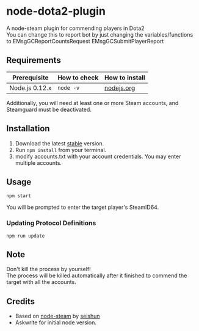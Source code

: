 # node-dota2-plugin

A node-steam plugin for commending players in Dota2<br>
You can change this to report bot by just changing the variables/functions to
EMsgGCReportCountsRequest
EMsgGCSubmitPlayerReport


## Requirements

| Prerequisite    | How to check | How to install
| --------------- | ------------ | ------------- |
| Node.js 0.12.x  | `node -v`    | [nodejs.org](http://nodejs.org/) |

Additionally, you will need at least one or more Steam accounts, and Steamguard must be deactivated.

## Installation

1. Download the latest [stable](https://github.com/Wizzardy/dota2/) version.
2. Run `npm install` from your terminal.
3.  modify accounts.txt with your account credentials. You may enter multiple accounts.

## Usage

```
npm start
```

You will be prompted to enter the target player's SteamID64.


### Updating Protocol Definitions

```
npm run update
```

## Note
Don't kill the process by yourself!<br>
The process will be killed automatically after it finished to commend the target with all the accounts.

## Credits

* Based on [node-steam](https://github.com/seishun/node-steam) by [seishun](https://github.com/seishun)
* Askwrite for initial node version.
